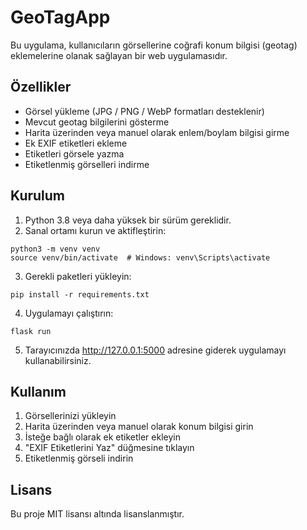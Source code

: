 # GeoTagApp

Bu uygulama, kullanıcıların görsellerine coğrafi konum bilgisi (geotag) eklemelerine olanak sağlayan bir web uygulamasıdır.

## Özellikler

- Görsel yükleme (JPG / PNG / WebP formatları desteklenir)
- Mevcut geotag bilgilerini gösterme
- Harita üzerinden veya manuel olarak enlem/boylam bilgisi girme
- Ek EXIF etiketleri ekleme
- Etiketleri görsele yazma
- Etiketlenmiş görselleri indirme

## Kurulum

1. Python 3.8 veya daha yüksek bir sürüm gereklidir.
2. Sanal ortamı kurun ve aktifleştirin:
```
python3 -m venv venv
source venv/bin/activate  # Windows: venv\Scripts\activate
```

3. Gerekli paketleri yükleyin:
```
pip install -r requirements.txt
```

4. Uygulamayı çalıştırın:
```
flask run
```

5. Tarayıcınızda http://127.0.0.1:5000 adresine giderek uygulamayı kullanabilirsiniz.

## Kullanım

1. Görsellerinizi yükleyin
2. Harita üzerinden veya manuel olarak konum bilgisi girin
3. İsteğe bağlı olarak ek etiketler ekleyin
4. "EXIF Etiketlerini Yaz" düğmesine tıklayın
5. Etiketlenmiş görseli indirin

## Lisans

Bu proje MIT lisansı altında lisanslanmıştır. 